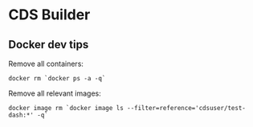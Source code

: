 # CDS Builder



## Docker dev tips


Remove all containers:
```
docker rm `docker ps -a -q`
```

Remove all relevant images:
```
docker image rm `docker image ls --filter=reference='cdsuser/test-dash:*' -q`
```
